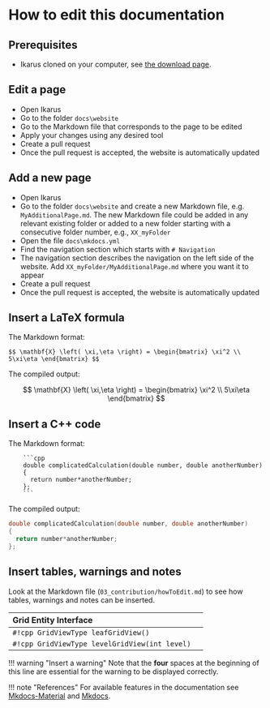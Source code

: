 <!--
SPDX-FileCopyrightText: 2022 The Ikarus Developers mueller@ibb.uni-stuttgart.de
SPDX-License-Identifier: CC-BY-SA-4.0
-->

# How to edit this documentation

## Prerequisites

- Ikarus cloned on your computer, 
  see [the download page](../../download).

## Edit a page
- Open Ikarus
- Go to the folder `docs\website`
- Go to the Markdown file that corresponds to the page to be edited
- Apply your changes using any desired tool
- Create a pull request
- Once the pull request is accepted, the website is automatically updated

## Add a new page
- Open Ikarus
- Go to the folder `docs\website` and create a new Markdown file, 
  e.g. `MyAdditionalPage.md`. The new Markdown file could be added in any relevant existing folder or added to a new folder starting with a consecutive folder number, e.g., `XX_myFolder` 
- Open the file `docs\mkdocs.yml`
- Find the navigation section which starts with `# Navigation`
- The navigation section describes the navigation on the left side of the
website. Add `XX_myFolder/MyAdditionalPage.md` where you want it to appear
- Create a pull request
- Once the pull request is accepted, the website is automatically updated

## Insert a LaTeX formula
The Markdown format:

`$$ \mathbf{X} \left( \xi,\eta \right) = \begin{bmatrix} \xi^2 \\ 5\xi\eta \end{bmatrix} $$` 

The compiled output:

$$ \mathbf{X} \left( \xi,\eta \right) = \begin{bmatrix} \xi^2 \\ 5\xi\eta \end{bmatrix} $$

## Insert a C++ code
The Markdown format:
```
    ```cpp
    double complicatedCalculation(double number, double anotherNumber) 
    {
      return number*anotherNumber;
    };
    ```
```

The compiled output:

```cpp
double complicatedCalculation(double number, double anotherNumber) 
{
  return number*anotherNumber;
};
```


## Insert tables, warnings and notes
Look at the Markdown file (`03_contribution/howToEdit.md`) to see how tables, warnings and notes can be inserted.

| Grid Entity Interface        ||
| :------------ | :-----------: |
| `#!cpp GridViewType leafGridView()`     |
| `#!cpp GridViewType levelGridView(int level)`     |


!!! warning "Insert a warning"
    Note that the **four** spaces at the beginning of this line are essential for the warning to be displayed
    correctly.

!!! note "References"
    For available features in the documentation see [Mkdocs-Material](https://squidfunk.github.io/mkdocs-material/) and [Mkdocs](https://www.mkdocs.org/user-guide/).